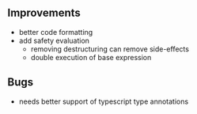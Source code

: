 ## Improvements
* better code formatting
* add safety evaluation
  * removing destructuring can remove side-effects
  * double execution of base expression

## Bugs
* needs better support of typescript type annotations